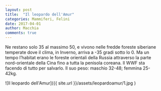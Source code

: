```yaml
---
layout: post
title:  "Il leopardo dell'Amur"
categories: Mammiferi, Felini
date: 2017-04-01
author: Macchia
comments: true
---
```

Ne restano solo 35 al massimo 50, e vivono nelle fredde foreste siberiane temperate dove il clima, in Inverno, arriva a -35 gradi sotto lo 0.
Ma un tempo l’habitat erano le foreste orientali della Russia attraverso la parte nord-orientale della Cina fino a tutta la penisola coreana.
Il WWF sta facendo di tutto per salvarlo.
Il suo peso: maschio 32-48; femmina 25-42kg.

![Il leopardo dell'Amur]({{ site.url }}/assets/leopardoamur/1.jpg )
